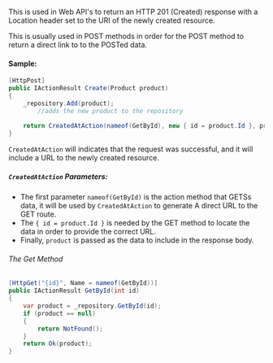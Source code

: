 This is used in Web API's to return an HTTP 201 (Created) response with a Location header set to the URI of the newly created resource.

This is usually used in POST methods in order for the POST method to return a direct link to to the POSTed data.
#### Sample:
```c#
[HttpPost]
public IActionResult Create(Product product)
{
	_repository.Add(product);
		//adds the new product to the repository
	
	return CreatedAtAction(nameof(GetById), new { id = product.Id }, product);
}
```
`CreatedAtAction` will indicates that the request was successful, and it will include a URL to the newly created resource.
##### `CreatedAtAction` Parameters:
- The first parameter `nameof(GetById)` is the action method that GETSs data, it will be used by `CreatedAtAction` to generate A direct URL to the GET route.
- The `{ id = product.Id }` is needed by the GET method to locate the data in order to provide the correct URL.
- Finally, `product` is passed as the data to include in the response body.
###### The Get Method
```c#
[HttpGet("{id}", Name = nameof(GetById))]
public IActionResult GetById(int id)
{
	var product = _repository.GetById(id);
	if (product == null)
	{
		return NotFound();
	}
	return Ok(product);
}
```

